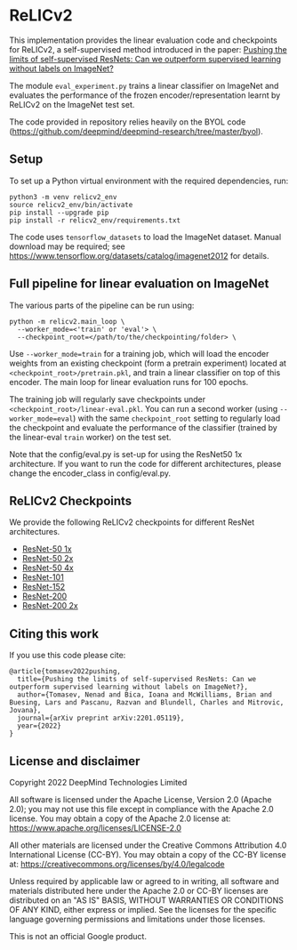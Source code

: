 # ReLICv2

This implementation provides the linear evaluation code and checkpoints for ReLICv2, a self-supervised method introduced in the paper: [
Pushing the limits of self-supervised ResNets: Can we outperform supervised learning without labels on ImageNet?](https://arxiv.org/abs/2201.05119)

The module `eval_experiment.py` trains a linear classifier on ImageNet and evaluates
the performance of the frozen encoder/representation learnt by ReLICv2 on the
ImageNet test set.

The code provided in repository relies heavily on the BYOL code
(https://github.com/deepmind/deepmind-research/tree/master/byol).

## Setup

To set up a Python virtual environment with the required dependencies, run:

```shell
python3 -m venv relicv2_env
source relicv2_env/bin/activate
pip install --upgrade pip
pip install -r relicv2_env/requirements.txt
```

The code uses `tensorflow_datasets` to load the ImageNet dataset. Manual
download may be required; see
https://www.tensorflow.org/datasets/catalog/imagenet2012 for details.

## Full pipeline for linear evaluation on ImageNet

The various parts of the pipeline can be run using:

```shell
python -m relicv2.main_loop \
  --worker_mode=<'train' or 'eval'> \
  --checkpoint_root=</path/to/the/checkpointing/folder> \
```

Use `--worker_mode=train` for a training job, which will load the encoder
weights from an existing checkpoint (form a pretrain experiment) located at
`<checkpoint_root>/pretrain.pkl`, and train a linear classifier on top of this
encoder. The main loop for linear evaluation runs for 100 epochs.

The training job will regularly save checkpoints under
`<checkpoint_root>/linear-eval.pkl`. You can run a second worker (using
`--worker_mode=eval`) with the same `checkpoint_root` setting to regularly load
the checkpoint and evaluate the performance of the classifier (trained by the
linear-eval `train` worker) on the test set.

Note that the config/eval.py is set-up for using the ResNet50 1x architecture.
If you want to run the code for different architectures, please change the
encoder_class in config/eval.py.

## ReLICv2 Checkpoints

We provide the following ReLICv2 checkpoints for different ResNet architectures.

-   [ResNet-50 1x](https://drive.google.com/file/d/1PqLiSdGA8zCRVxvdb_6yQYBiTrtWqETn/view?usp=share_link)
-   [ResNet-50 2x](https://drive.google.com/file/d/1R26CfMZHRPeoHqgY7uEGzgze00fkoudx/view?usp=share_link)
-   [ResNet-50 4x](https://drive.google.com/file/d/1ZE-Q6zuDfXyYqHjoLdGMNa7dk8npdjJa/view?usp=share_link)
-   [ResNet-101](https://drive.google.com/file/d/1SXX55JsV8F168hkk2pjnsqMkZjq5jO1I/view?usp=share_link)
-   [ResNet-152](https://drive.google.com/file/d/1haWbrCB7IF7O7yENvgAYnsDI7AsF1wBF/view?usp=share_link)
-   [ResNet-200](https://drive.google.com/file/d/1DaTyJj_5HDaOBOVH9PVD7U-Eqh_qeruM/view?usp=share_link)
-   [ResNet-200 2x](https://drive.google.com/file/d/1uPkFECQV-EbCrn22juz6gaqmP87KaLAD/view?usp=share_link)

## Citing this work

If you use this code please cite:

```
@article{tomasev2022pushing,
  title={Pushing the limits of self-supervised ResNets: Can we outperform supervised learning without labels on ImageNet?},
  author={Tomasev, Nenad and Bica, Ioana and McWilliams, Brian and Buesing, Lars and Pascanu, Razvan and Blundell, Charles and Mitrovic, Jovana},
  journal={arXiv preprint arXiv:2201.05119},
  year={2022}
}
```

## License and disclaimer

Copyright 2022 DeepMind Technologies Limited

All software is licensed under the Apache License, Version 2.0 (Apache 2.0);
you may not use this file except in compliance with the Apache 2.0 license.
You may obtain a copy of the Apache 2.0 license at:
https://www.apache.org/licenses/LICENSE-2.0

All other materials are licensed under the Creative Commons Attribution 4.0
International License (CC-BY). You may obtain a copy of the CC-BY license at:
https://creativecommons.org/licenses/by/4.0/legalcode

Unless required by applicable law or agreed to in writing, all software and
materials distributed here under the Apache 2.0 or CC-BY licenses are
distributed on an "AS IS" BASIS, WITHOUT WARRANTIES OR CONDITIONS OF ANY KIND,
either express or implied. See the licenses for the specific language governing
permissions and limitations under those licenses.

This is not an official Google product.

